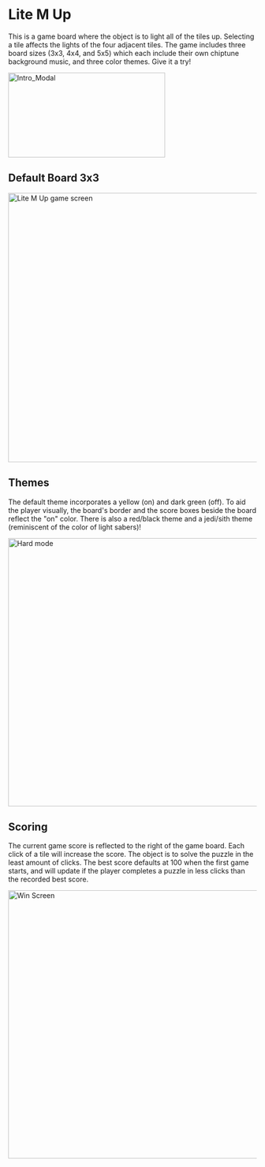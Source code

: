 # Lite M Up

This is a game board where the object is to light all of the tiles up. Selecting a tile affects the lights of the four adjacent tiles. The game includes three board sizes (3x3, 4x4, and 5x5) which each include their own chiptune background music, and three color themes. Give it a try!

<img width="318" height="172" alt="Intro_Modal" src="https://github.com/user-attachments/assets/28161ce9-c33d-4c1b-9c45-423252cc9bfa" />


## Default Board 3x3

<img width="733" height="546" alt="Lite M Up game screen" src="https://github.com/user-attachments/assets/7f6a54dd-fafd-4f49-a0ae-0ef7ca040e44" />


## Themes

The default theme incorporates a yellow (on) and dark green (off). To aid the player visually, the board's border and the score boxes beside the board reflect the "on" color. There is also a red/black theme and a jedi/sith theme (reminiscent of the color of light sabers)!

<img width="733" height="544" alt="Hard mode" src="https://github.com/user-attachments/assets/05ea0018-01a6-47f1-a906-ae7d3425245b" />


## Scoring

The current game score is reflected to the right of the game board. Each click of a tile will increase the score. The object is to solve the puzzle in the least amount of clicks. The best score defaults at 100 when the first game starts, and will update if the player completes a puzzle in less clicks than the recorded best score.

<img width="733" height="544" alt="Win Screen" src="https://github.com/user-attachments/assets/fbb1a5c6-0e21-4490-a76d-e6a0addc1ea1" />
